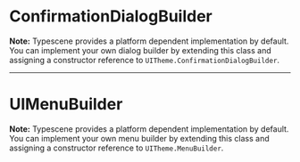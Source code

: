 # ConfirmationDialogBuilder

**Note:** Typescene provides a platform dependent implementation by default. You can implement your own dialog builder by extending this class and assigning a constructor reference to `UITheme.ConfirmationDialogBuilder`.

---

# UIMenuBuilder

**Note:** Typescene provides a platform dependent implementation by default. You can implement your own menu builder by extending this class and assigning a constructor reference to `UITheme.MenuBuilder`.
